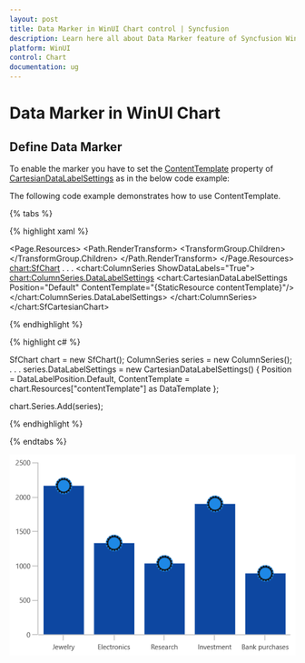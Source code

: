```yaml
---
layout: post
title: Data Marker in WinUI Chart control | Syncfusion
description: Learn here all about Data Marker feature of Syncfusion WinUI Chart control with customizing marker support.
platform: WinUI
control: Chart
documentation: ug
---
```


# Data Marker in WinUI Chart

## Define Data Marker

To enable the marker you have to set the [ContentTemplate](https://help.syncfusion.com/cr/winui/Syncfusion.UI.Xaml.Charts.ChartDataLabelSettings.html#Syncfusion_UI_Xaml_Charts_ChartDataLabelSettings_ContentTemplate) property of [CartesianDataLabelSettings](https://help.syncfusion.com/cr/winui/Syncfusion.UI.Xaml.Charts.CartesianDataLabelSettings.html) as in the below code example:

The following code example demonstrates how to use ContentTemplate.

{% tabs %}

{% highlight xaml %}

<Page.Resources>
    <DataTemplate x:Key="contentTemplate">
        <Grid>
            <Grid Name="backgroundGrid" Width="24" Height="24" Visibility="Visible">
                <Ellipse Fill="#1E88E5" Name="Fill" Visibility="Visible" />
            </Grid>
            <Path Stretch="Uniform" Fill="#FF0F0E0E" Width="24" Height="24" Margin="0,0,0,0" RenderTransformOrigin="0.5,0.5"
                        Data="M23.9296875,10.6165618896484L20.759765625,11.2200794219971 18.09375,
                        13.0306243896484 16.283203125,15.6966400146484 15.6796875,18.8665618896484 16.283203125,
                        22.0423431396484 18.09375,24.7259368896484 20.759765625,26.5540618896484 23.9296875,27.1634368896484 271025371551514,
                        26.5540618896484 29.77734375,24.7259368896484 31.5966796875,22.0423431396484 32.203125,18.8665618896484 315966796875,
                        15.6966400146484 29.77734375,13.0306243896484 27.1025371551514,11.2200794219971 23.9296875,10.6165618896484zM25.265625,
                        7.35874938964844L26.6953125,9.86656188964844 29.3671875,8.64781188964844 29.765625,11.4837493896484 327421875,
                        11.2728118896484 32.015625,14.1790618896484 34.921875,14.9759368896484 33.1875,17.4134368896484 35.578125,
                        19.1478118896484 33.140625,20.7884368896484 34.640625,23.3665618896484 31.8046875,23.9759368896484 32.3203125,
                        26.9759368896484 29.4375,26.5540618896484 28.921875,29.4837493896484 26.25,27.9603118896484 24.75,
                        30.4681243896484 22.8046875,28.2181243896484 20.5078125,30.0228118896484 19.5703125,27.1634368896484 16640625,
                        28.0306243896484 16.875,25.1009368896484 13.875,24.7728118896484 15.140625,22.1478118896484 12.421875,
                        20.7415618896484 14.5546875,18.6790618896484 12.4921875,16.5228118896484 15.2578125,15.3040618896484 14203125,
                        12.5384368896484 17.1328125,12.3978118896484 17.1328125,9.42124938964844 19.921875,10.4056243896484 21.046875,
                        7.61656188964844 23.296875,9.49156188964844 25.265625,7.35874938964844z">
                <Path.RenderTransform>
                    <TransformGroup>
                        <TransformGroup.Children>
                            <RotateTransform Angle="0" />
                            <ScaleTransform ScaleX="1" ScaleY="1" />
                        </TransformGroup.Children>
                    </TransformGroup>
                </Path.RenderTransform>
            </Path>
        </Grid>
    </DataTemplate>
</Page.Resources>
<Grid>
<chart:SfChart>
. . .
    <chart:ColumnSeries ShowDataLabels="True">
       <chart:ColumnSeries.DataLabelSettings>
           <chart:CartesianDataLabelSettings Position="Default" ContentTemplate="{StaticResource contentTemplate}"/>
        </chart:ColumnSeries.DataLabelSettings>
    </chart:ColumnSeries>
</chart:SfCartesianChart>

</Grid>
        
{% endhighlight %}

{% highlight c# %}

SfChart chart = new SfChart();
ColumnSeries series = new ColumnSeries();
. . .
series.DataLabelSettings = new CartesianDataLabelSettings()
{
    Position = DataLabelPosition.Default,
    ContentTemplate = chart.Resources["contentTemplate"] as DataTemplate
};

chart.Series.Add(series);

{% endhighlight %}

{% endtabs %}

![Template support for marker in WinUI Chart](DataMarkers_images/markertemplate.png)

